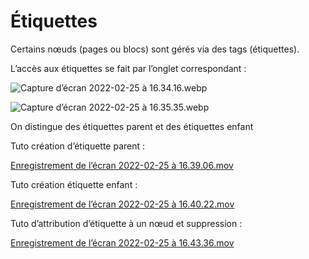 # Étiquettes

Certains nœuds (pages ou blocs) sont gérés via des tags (étiquettes).

L’accès aux étiquettes se fait par l’onglet correspondant :

![Capture d’écran 2022-02-25 à 16.34.16.webp](Étiquettes/Capture_decran_2022-02-25_a_16.34.16.webp)

![Capture d’écran 2022-02-25 à 16.35.35.webp](Étiquettes/Capture_decran_2022-02-25_a_16.35.35.webp)

On distingue des étiquettes parent et des étiquettes enfant

Tuto création d’étiquette parent :

[Enregistrement de l’écran 2022-02-25 à 16.39.06.mov](Étiquettes/Enregistrement_de_lecran_2022-02-25_a_16.39.06.mov)

Tuto création étiquette enfant :

[Enregistrement de l’écran 2022-02-25 à 16.40.22.mov](Étiquettes/Enregistrement_de_lecran_2022-02-25_a_16.40.22.mov)

Tuto d’attribution d’étiquette à un nœud et suppression :

[Enregistrement de l’écran 2022-02-25 à 16.43.36.mov](Étiquettes/Enregistrement_de_lecran_2022-02-25_a_16.43.36.mov)
